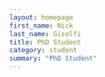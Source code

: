 ```yaml
---
layout: homepage
first_name: Nick
last_name: Gisolfi
title: PhD Student
category: student
summary: "PhD Student"
---
```


